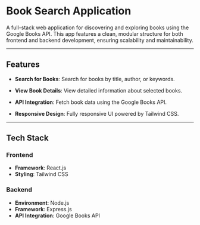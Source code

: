 # **Book Search Application**

A full-stack web application for discovering and exploring books using the Google Books API. This app features a clean, modular structure for both frontend and backend development, ensuring scalability and maintainability.

---

## **Features**

- **Search for Books**: Search for books by title, author, or keywords.  
- **View Book Details**: View detailed information about selected books.  

- **API Integration**: Fetch book data using the Google Books API.  
- **Responsive Design**: Fully responsive UI powered by Tailwind CSS.  

---

## **Tech Stack**

### **Frontend**
- **Framework**: React.js  
- **Styling**: Tailwind CSS  

### **Backend**
- **Environment**: Node.js  
- **Framework**: Express.js  
- **API Integration**: Google Books API  




